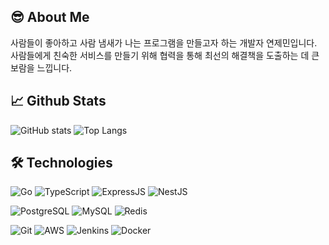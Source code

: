 ## 😎 About Me
사람들이 좋아하고 사람 냄새가 나는 프로그램을 만들고자 하는 개발자 연제민입니다.<br>
사람들에게 친숙한 서비스를 만들기 위해 협력을 통해 최선의 해결책을 도출하는 데 큰 보람을 느낍니다.

## :chart_with_upwards_trend: Github Stats
![GitHub stats](https://github-readme-stats.vercel.app/api?username=yjm07&hide=stars&hide_rank=true&include_all_commits=true&count_private=true&show_icons=true&theme=dark)
![Top Langs](https://github-readme-stats.vercel.app/api/top-langs/?username=yjm07&hide=html,css&exclude_repo=pymodi&layout=compact&theme=dark)

## :hammer_and_wrench: Technologies
![Go](https://img.shields.io/badge/Go-00ADD8?style=for-the-badge&logo=go&logoColor=white)
![TypeScript](https://img.shields.io/badge/TypeScript-007ACC?style=for-the-badge&logo=typescript&logoColor=white)
![ExpressJS](https://img.shields.io/badge/Express.js-404D59?style=for-the-badge)
![NestJS](https://img.shields.io/badge/nestjs-%23E0234E.svg?style=for-the-badge&logo=nestjs&logoColor=white)

![PostgreSQL](https://img.shields.io/badge/PostgreSQL-316192?style=for-the-badge&logo=postgresql&logoColor=white)
![MySQL](https://img.shields.io/badge/MySQL-00000F?style=for-the-badge&logo=mysql&logoColor=white)
![Redis](https://img.shields.io/badge/redis-%23DD0031.svg?&style=for-the-badge&logo=redis&logoColor=white)

![Git](https://img.shields.io/badge/GIT-E44C30?style=for-the-badge&logo=git&logoColor=white)
![AWS](https://img.shields.io/badge/Amazon_AWS-FF9900?style=for-the-badge&logo=amazonaws&logoColor=white)
![Jenkins](https://img.shields.io/badge/Jenkins-D24939?style=for-the-badge&logo=Jenkins&logoColor=white)
![Docker](https://img.shields.io/badge/docker-%230db7ed.svg?style=for-the-badge&logo=docker&logoColor=white)

<!--
**yjm07/yjm07** is a ✨ _special_ ✨ repository because its `README.md` (this file) appears on your GitHub profile.

Here are some ideas to get you started:

- 🔭 I’m currently working on ...
- 🌱 I’m currently learning ...
- 👯 I’m looking to collaborate on ...
- 🤔 I’m looking for help with ...
- 💬 Ask me about ...
- 📫 How to reach me: ...
- 😄 Pronouns: ...
- ⚡ Fun fact: ...
-->
